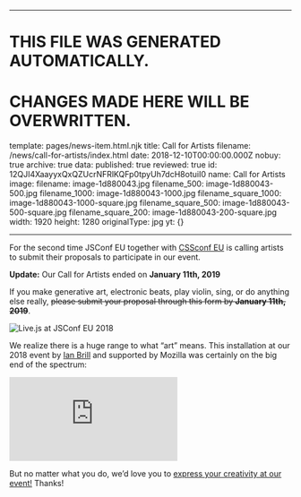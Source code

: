 ----

# THIS FILE WAS GENERATED AUTOMATICALLY.
# CHANGES MADE HERE WILL BE OVERWRITTEN.

template: pages/news-item.html.njk
title: Call for Artists
filename: /news/call-for-artists/index.html
date: 2018-12-10T00:00:00.000Z
nobuy: true
archive: true
data:
  published: true
  reviewed: true
  id: 12QJI4XaayyxQxQZUcrNFRlKQFp0tpyUh7dcH8otuiI0
  name: Call for Artists
  image:
    filename: image-1d880043.jpg
    filename_500: image-1d880043-500.jpg
    filename_1000: image-1d880043-1000.jpg
    filename_square_1000: image-1d880043-1000-square.jpg
    filename_square_500: image-1d880043-500-square.jpg
    filename_square_200: image-1d880043-200-square.jpg
    width: 1920
    height: 1280
    originalType: jpg
yt: {}

----


For the second time JSConf EU together with [CSSconf
EU](https://2019.cssconf.eu/) is calling artists to submit their proposals to
participate in our event.

**Update:** Our Call for Artists ended on **January 11th, 2019**

If you make generative art, electronic beats, play violin, sing, or do anything
else really, ~~please submit your proposal through this form by **January 11th,
2019**~~.

![Live.js at JSConf EU 2018](contents:images/cms/image-1d880043-1000.jpg)

We realize there is a huge range to what “art” means. This installation at our
2018 event by [Ian Brill](https://www.ianbrill.org/) and supported by Mozilla
was certainly on the big end of the spectrum:

<div class="youtube"><iframe allowfullscreen="true" frameborder="0"
src="https://www.youtube-nocookie.com/embed/G6B0YCP76kI"></iframe></div>

But no matter what you do, we’d love you to [express your creativity at our
event!](https://docs.google.com/forms/d/e/1FAIpQLSd3vGFs8_0_pcMAYEUq8uP3-reyzPMVJwBXSpkjbct9svrBkg/viewform)
Thanks!




